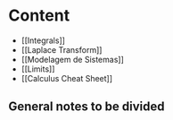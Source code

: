 # Content
- [[Integrals]]
- [[Laplace Transform]]
- [[Modelagem de Sistemas]]
- [[Limits]]
- [[Calculus Cheat Sheet]]


## General notes to be divided


